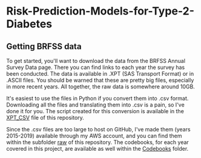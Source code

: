 # Risk-Prediction-Models-for-Type-2-Diabetes

## Getting BRFSS data
To get started, you'll want to download the data from the BRFSS Annual Survey Data page. There you can find links to each year the survey has been conducted. The data is available in .XPT (SAS Transport Format) or in .ASCII files. You should be warned that these are pretty big files, especially in more recent years. All together, the raw data is somewhere around 10GB.

It's easiest to use the files in Python if you convert them into .csv format. Downloading all the files and translating them into .csv is a pain, so I've done it for you. The script created for this conversion is available in the [XPT_CSV](https://github.com/martell-n-tardy/Risk-Prediction-Models-for-Type-2-Diabetes/blob/main/XPT_CSV.ipynb) file of this repository.

Since the .csv files are too large to host on GitHub, I've made them (years 2015-2019) available through my AWS account, and you can find them within the subfolder [raw]( ) of this repository. The codebooks, for each year covered in this project, are available as well within the [Codebooks]( ) folder.
